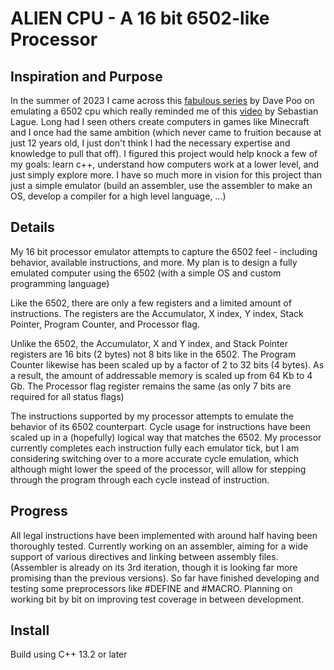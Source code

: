 # ALIEN CPU - A 16 bit 6502-like Processor
## Inspiration and Purpose
In the summer of 2023 I came across this [fabulous series](https://www.youtube.com/watch?v=qJgsuQoy9bc&list=PLLwK93hM93Z13TRzPx9JqTIn33feefl37) by Dave Poo on emulating a 6502 cpu which really reminded me of this [video](https://www.youtube.com/watch?v=QZwneRb-zqA) by Sebastian Lague. Long had I seen others create computers in games like Minecraft and I once had the same ambition (which never came to fruition because at just 12 years old, I just don't think I had the necessary expertise and knowledge to pull that off). I figured this project would help knock a few of my goals: learn c++, understand how computers work at a lower level, and just simply explore more. I have so much more in vision for this project than just a simple emulator (build an assembler, use the assembler to make an OS, develop a compiler for a high level language, ...)

## Details
My 16 bit processor emulator attempts to capture the 6502 feel - including behavior, available instructions, and more. My plan is to design a fully emulated computer using the 6502 (with a simple OS and custom programming language)

Like the 6502, there are only a few registers and a limited amount of instructions. The registers are the Accumulator, X index, Y index, Stack Pointer, Program Counter, and Processor flag. 

Unlike the 6502, the Accumulator, X and Y index, and Stack Pointer registers are 16 bits (2 bytes) not 8 bits like in the 6502. The Program Counter likewise has been scaled up by a factor of 2 to 32 bits (4 bytes). As a result, the amount of addressable memory is scaled up from 64 Kb to 4 Gb. The Processor flag register remains the same (as only 7 bits are required for all status flags)

The instructions supported by my processor attempts to emulate the behavior of its 6502 counterpart. Cycle usage for instructions have been scaled up in a (hopefully) logical way that matches the 6502. My processor currently completes each instruction fully each emulator tick, but I am considering switching over to a more accurate cycle emulation, which although might lower the speed of the processor, will allow for stepping through the program through each cycle instead of instruction.

## Progress
All legal instructions have been implemented with around half having been thoroughly tested.
Currently working on an assembler, aiming for a wide support of various directives and linking between assembly files. (Assembler is already on its 3rd iteration, though it is looking far more promising than the previous versions). So far have finished developing and testing some preprocessors like #DEFINE and #MACRO.
Planning on working bit by bit on improving test coverage in between development.

## Install
Build using C++ 13.2 or later

